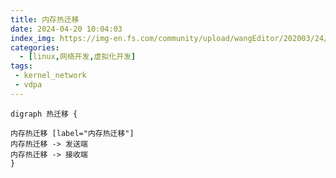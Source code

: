 ```yaml
---
title: 内存热迁移
date: 2024-04-20 10:04:03
index_img: https://img-en.fs.com/community/upload/wangEditor/202003/24/_1585046553_TZOmBePO8Z.jpg
categories:
  - [linux,网络开发,虚拟化开发]
tags:
 - kernel_network
 - vdpa
---
```

```graphviz
digraph 热迁移 {

内存热迁移 [label="内存热迁移"]
内存热迁移 -> 发送端
内存热迁移 -> 接收端
}
```